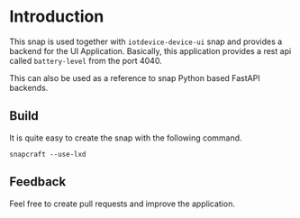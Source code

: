 # Introduction

This snap is used together with `iotdevice-device-ui` snap and provides a backend for the UI Application.
Basically, this application provides a rest api called `battery-level` from the port 4040.

This can also be used as a reference to snap Python based FastAPI backends.

## Build

It is quite easy to create the snap with the following command.

```
snapcraft --use-lxd
```

## Feedback
Feel free to create pull requests and improve the application.

